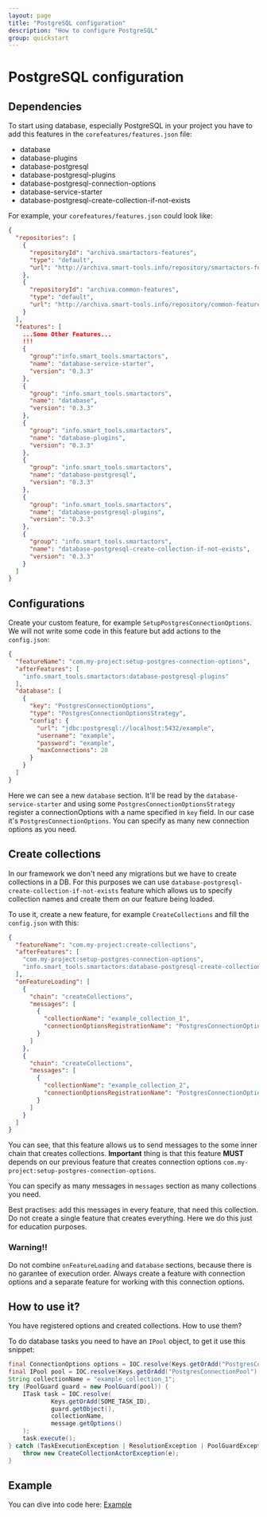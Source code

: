 ```yaml
---
layout: page
title: "PostgreSQL configuration"
description: "How to configure PostgreSQL"
group: quickstart
---
```


# PostgreSQL configuration

## Dependencies

To start using database, especially PostgreSQL in your project you have to add this features in the `corefeatures/features.json` file:

- database
- database-plugins
- database-postgresql
- database-postgresql-plugins
- database-postgresql-connection-options
- database-service-starter
- database-postgresql-create-collection-if-not-exists

For example, your `corefeatures/features.json` could look like:

```json
{
  "repositories": [
    {
      "repositoryId": "archiva.smartactors-features",
      "type": "default",
      "url": "http://archiva.smart-tools.info/repository/smartactors-features/"
    },
    {
      "repositoryId": "archiva.common-features",
      "type": "default",
      "url": "http://archiva.smart-tools.info/repository/common-features/"
    }
  ],
  "features": [
    ...Some Other Features...
    !!!
    {
      "group":"info.smart_tools.smartactors",
      "name": "database-service-starter",
      "version": "0.3.3"
    },
    {
      "group": "info.smart_tools.smartactors",
      "name": "database",
      "version": "0.3.3"
    },
    {
      "group": "info.smart_tools.smartactors",
      "name": "database-plugins",
      "version": "0.3.3"
    },
    {
      "group": "info.smart_tools.smartactors",
      "name": "database-postgresql",
      "version": "0.3.3"
    },
    {
      "group": "info.smart_tools.smartactors",
      "name": "database-postgresql-plugins",
      "version": "0.3.3"
    },
    {
      "group": "info.smart_tools.smartactors",
      "name": "database-postgresql-create-collection-if-not-exists",
      "version": "0.3.3"
    }
  ]
}
```

## Configurations

Create your custom feature, for example `SetupPostgresConnectionOptions`. We will not write some code in this feature but add actions to the `config.json`:

```json
{
  "featureName": "com.my-project:setup-postgres-connection-options",
  "afterFeatures": [
    "info.smart_tools.smartactors:database-postgresql-plugins"
  ],
  "database": [
    {
      "key": "PostgresConnectionOptions",
      "type": "PostgresConnectionOptionsStrategy",
      "config": {
        "url": "jdbc:postgresql://localhost:5432/example",
        "username": "example",
        "password": "example",
        "maxConnections": 20
      }
    }
  ]
}
```

Here we can see a new `database` section. It'll be read by the `database-service-starter` and using some `PostgresConnectionOptionsStrategy` register a connectionOptions with a name specified in `key` field. In our case it's `PostgresConnectionOptions`. You can specify as many new connection options as you need.

## Create collections

In our framework we don't need any migrations but we have to create collections in a DB. For this purposes we can use `database-postgresql-create-collection-if-not-exists` feature which allows us to specify collection names and create them on our feature being loaded.

To use it, create a new feature, for example `CreateCollections` and fill the `config.json` with this:

```json
{
  "featureName": "com.my-project:create-collections",
  "afterFeatures": [
    "com.my-project:setup-postgres-connection-options",
    "info.smart_tools.smartactors:database-postgresql-create-collection-if-not-exists"
  ],
  "onFeatureLoading": [
    {
      "chain": "createCollections",
      "messages": [
        {
          "collectionName": "example_collection_1",
          "connectionOptionsRegistrationName": "PostgresConnectionOptions"
        }
      ]
    },
    {
      "chain": "createCollections",
      "messages": [
        {
          "collectionName": "example_collection_2",
          "connectionOptionsRegistrationName": "PostgresConnectionOptions"
        }
      ]
    }
  ]
}
```

You can see, that this feature allows us to send messages to the some inner chain that creates collections. **Important** thing is that this feature **MUST** depends on our previous feature that creates connection options `com.my-project:setup-postgres-connection-options`.

You can specify as many messages in `messages` section as many collections you need.

Best practises: add this messages in every feature, that need this collection. Do not create a single feature that creates everything. Here we do this just for education purposes.

### Warning!!

Do not combine `onFeatureLoading` and `database` sections, because there is no garantee of execution order. Always create a feature with connection options and a separate feature for working with this connection options.

## How to use it?

You have registered options and created collections. How to use them?

To do database tasks you need to have an `IPool` object, to get it use this snippet:

```java
final ConnectionOptions options = IOC.resolve(Keys.getOrAdd("PostgresConnectionOptions")); // you can get this key from message for example!!
final IPool pool = IOC.resolve(Keys.getOrAdd("PostgresConnectionPool"), options);
String collectionName = "example_collection_1";
try (PoolGuard guard = new PoolGuard(pool)) {
    ITask task = IOC.resolve(
            Keys.getOrAdd(SOME_TASK_ID),
            guard.getObject(),
            collectionName,
            message.getOptions()
    );
    task.execute();
} catch (TaskExecutionException | ResolutionException | PoolGuardException e) {
    throw new CreateCollectionActorException(e);
}
```

## Example

You can dive into code here: [Example](https://github.com/SmartTools/tutorials/tree/master/src/postgresql_setup)
